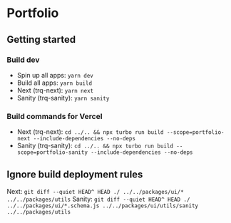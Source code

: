 # Portfolio

## Getting started

### Build dev

- Spin up all apps: `yarn dev`
- Build all apps: `yarn build`
- Next (trq-next): `yarn next`
- Sanity (trq-sanity): `yarn sanity`

### Build commands for Vercel

- Next (trq-next): `cd ../.. && npx turbo run build --scope=portfolio-next --include-dependencies --no-deps`
- Sanity (trq-sanity): `cd ../.. && npx turbo run build --scope=portfolio-sanity --include-dependencies --no-deps`

## Ignore build deployment rules

Next: `git diff --quiet HEAD^ HEAD ./ ../../packages/ui/* ../../packages/utils`
Sanity: `git diff --quiet HEAD^ HEAD ./ ../../packages/ui/*.schema.js ../../packages/ui/utils/sanity ../../packages/utils`
